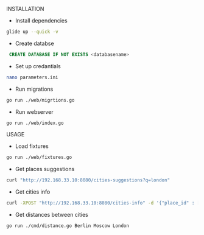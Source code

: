 INSTALLATION

- Install dependencies
```bash
glide up --quick -v
```
- Create databse
```sql
 CREATE DATABASE IF NOT EXISTS <databasename>
```
- Set up credantials
```bash
nano parameters.ini
```
- Run migrations
```bash
go run ./web/migrtions.go
```
- Run webserver
```bash
go run ./web/index.go
```

USAGE
- Load fixtures
```bash
go run ./web/fixtures.go
```
- Get places suggestions
```bash
curl "http://192.168.33.10:8080/cities-suggestions?q=london"
```
- Get cities info
```bash
curl -XPOST "http://192.168.33.10:8080/cities-info" -d '{"place_id" : ["ChIJdd4hrwug2EcRmSrV3Vo6llI"]}'
```
- Get distances between cities
```bash
go run ./cmd/distance.go Berlin Moscow London
```